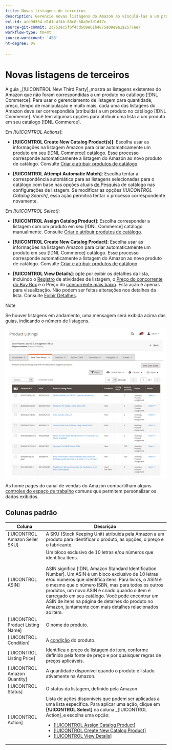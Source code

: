```yaml
---
title: Novas listagens de terceiros
description: Gerencie novas listagens do Amazon ao vinculá-las a um produto em seu catálogo do Commerce.
exl-id: ace9d334-d1d1-4f4b-88c8-60a9e7d1d17c
source-git-commit: 2c753ec5f6f4cd509e61b4875e09e9a1a2577ee7
workflow-type: tm+mt
source-wordcount: '458'
ht-degree: 0%

---
```


# Novas listagens de terceiros

A guia _[!UICONTROL New Third Party]_mostra as listagens existentes do Amazon que não foram correspondidas a um produto no catálogo [!DNL Commerce]. Para usar o gerenciamento de listagem para quantidade, preço, tempo de manipulação e muito mais, cada uma das listagens do Amazon deve ser correspondida (atribuída) a um produto no catálogo [!DNL Commerce]. Você tem algumas opções para atribuir uma lista a um produto em seu catálogo [!DNL Commerce].

Em _[!UICONTROL Actions]_:

- **[!UICONTROL Create New Catalog Product(s)]**: Escolha usar as informações na listagem Amazon para criar automaticamente um produto em seu  [!DNL Commerce] catálogo. Esse processo corresponde automaticamente a listagem do Amazon ao novo produto de catálogo. Consulte [Criar e atribuir produtos de catálogo](./creating-assigning-catalog-products.md).

- **[!UICONTROL Attempt Automatic Match]**: Escolha tentar a correspondência automática para as listagens selecionadas para o catálogo com base nas opções atuais  [de ](./catalog-search.md) Pesquisa de catálogo nas configurações de listagem. Se modificar as opções _[!UICONTROL Catalog Search]_, essa ação permitirá tentar o processo correspondente novamente.

Em _[!UICONTROL Select]_:

- **[!UICONTROL Assign Catalog Product]**: Escolha corresponder a listagem com um produto em seu  [!DNL Commerce] catálogo manualmente. Consulte [Criar e atribuir produtos de catálogo](./creating-assigning-catalog-products.md).

- **[!UICONTROL Create New Catalog Product]**: Escolha usar as informações na listagem Amazon para criar automaticamente um produto em seu  [!DNL Commerce] catálogo. Esse processo corresponde automaticamente a listagem do Amazon ao novo produto de catálogo. Consulte [Criar e atribuir produtos de catálogo](./creating-assigning-catalog-products.md).

- **[!UICONTROL View Details]**: opte por exibir os detalhes da lista, incluindo o  [Registro](./product-listing-details.md#listing-activity-log) de atividades de listagem, o  [Preço do concorrente do Buy Box](./product-listing-details.md#buy-box-competitor-pricing) e o Preço do  [concorrente mais baixo](./product-listing-details.md#lowest-competitor-pricing). Esta ação é apenas para visualização. Não podem ser feitas alterações nos detalhes da lista. Consulte [Exibir Detalhes](./product-listing-details.md).

>[!NOTE]
>
>Se houver listagens em andamento, uma mensagem será exibida acima das guias, indicando o número de listagens.

![Novas listagens de terceiros](assets/amazon-listings-new-third-party.png)

As home pages do canal de vendas do Amazon compartilham alguns [controles do espaço de trabalho](./workspace-controls.md) comuns que permitem personalizar os dados exibidos.

## Colunas padrão

| Coluna | Descrição |
|---|---|
| [!UICONTROL Amazon Seller SKU] | A SKU (Stock Keeping Unit) atribuída pela Amazon a um produto para identificar o produto, as opções, o preço e o fabricante. |
| [!UICONTROL ASIN] | Um bloco exclusivo de 10 letras e/ou números que identifica itens.<br><br>ASIN significa  [!DNL Amazon Standard Identification Number]. Um ASIN é um bloco exclusivo de 10 letras e/ou números que identifica itens. Para livros, o ASIN é o mesmo que o número ISBN, mas para todos os outros produtos, um novo ASIN é criado quando o item é carregado em seu catálogo. Você pode encontrar um ASIN de itens na página de detalhes do produto no Amazon, juntamente com mais detalhes relacionados ao item. |
| [!UICONTROL Product Listing Name] | O nome do produto. |
| [!UICONTROL Condition] | A [condição](./product-listing-condition.md) do produto. |
| [!UICONTROL Listing Price] | Identifica o preço de listagem do item, conforme definido pela fonte de preço e por quaisquer regras de preços aplicáveis. |
| [!UICONTROL Amazon Quantity] | A quantidade disponível quando o produto é listado ativamente na Amazon. |
| [!UICONTROL Status] | O status da listagem, definido pela Amazon. |
| [!UICONTROL Action] | Lista de ações disponíveis que podem ser aplicadas a uma lista específica. Para aplicar uma ação, clique em **[!UICONTROL Select]** na coluna _[!UICONTROL Action]_e escolha uma opção:<ul><li>[[!UICONTROL Assign Catalog Product]](./creating-assigning-catalog-products.md)</li><li>[[!UICONTROL Create New Catalog Product]](./creating-assigning-catalog-products.md)</li><li>[[!UICONTROL View Details]](./product-listing-details.md)</li></ul> |

